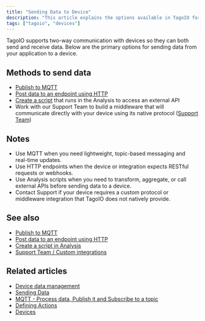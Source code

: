 ```yaml
---
title: "Sending Data to Device"
description: "This article explains the options available in TagoIO for sending data from your application to a device, covering MQTT, HTTP, Analysis scripts, and working with Support for custom middleware."
tags: ["tagoio", "devices"]
---
```

TagoIO supports two-way communication with devices so they can both send and receive data. Below are the primary options for sending data from your application to a device.

## Methods to send data
- [Publish to MQTT](../mqtt-publishing-and-subscribing)
- [Post data to an endpoint using HTTP](https://docs.tago.io/api/#operation/postDataHTTP)
- [Create a script](../analysis/creating-analysis) that runs in the Analysis to access an external API
- Work with our Support Team to build a middleware that will communicate directly with your device using its native protocol ([Support Team](https://help.tago.io/portal/en/newticket))

## Notes
- Use MQTT when you need lightweight, topic-based messaging and real-time updates.
- Use HTTP endpoints when the device or integration expects RESTful requests or webhooks.
- Use Analysis scripts when you need to transform, aggregate, or call external APIs before sending data to a device.
- Contact Support if your device requires a custom protocol or middleware integration that TagoIO does not natively provide.

## See also
- [Publish to MQTT](../mqtt-publishing-and-subscribing)
- [Post data to an endpoint using HTTP](https://docs.tago.io/api/#operation/postDataHTTP)
- [Create a script in Analysis](../analysis/creating-analysis)
- [Support Team / Custom integrations](https://help.tago.io/portal/en/newticket)

## Related articles
- [Device data management](../devices/device-data-management)
- [Sending Data](../devices/data-management/sending-data)
- [MQTT - Process data, Publish it and Subscribe to a topic](../mqtt-process-data-publish-it-and-subscribe-to-a-topic)
- [Defining Actions](../actions/defining-actions)
- [Devices](../devices/index)